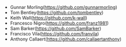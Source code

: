 - Gunnar Morling(https://github.com/gunnarmorling)
- Tom Bentley(https://github.com/tombentley)
- Keith Wall(https://github.com/k-wall)
- Francesco Nigro(https://github.com/franz1981)
- Sam Barker(https://github.com/SamBarker)
- Francisco Vila(https://github.com/franvila)
- Anthony Callaert(https://github.com/callaertanthony)